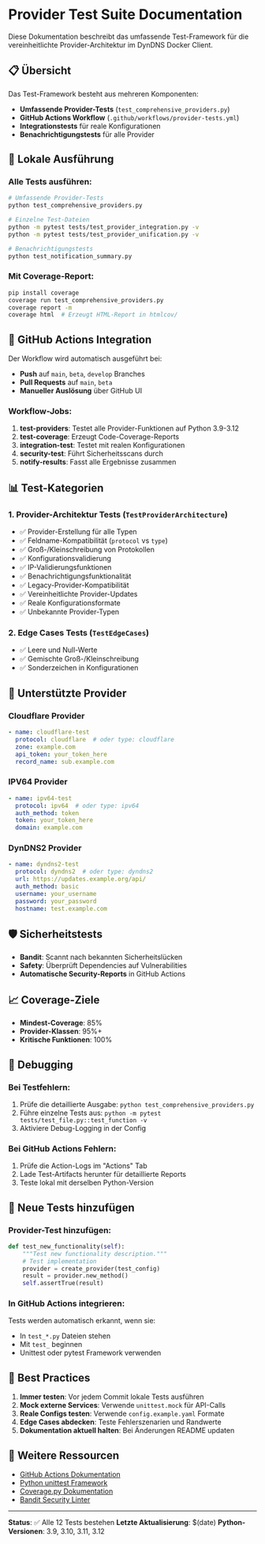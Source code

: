 # Provider Test Suite Documentation

Diese Dokumentation beschreibt das umfassende Test-Framework für die vereinheitlichte Provider-Architektur im DynDNS Docker Client.

## 📋 Übersicht

Das Test-Framework besteht aus mehreren Komponenten:
- **Umfassende Provider-Tests** (`test_comprehensive_providers.py`)
- **GitHub Actions Workflow** (`.github/workflows/provider-tests.yml`)
- **Integrationstests** für reale Konfigurationen
- **Benachrichtigungstests** für alle Provider

## 🚀 Lokale Ausführung

### Alle Tests ausführen:
```bash
# Umfassende Provider-Tests
python test_comprehensive_providers.py

# Einzelne Test-Dateien
python -m pytest tests/test_provider_integration.py -v
python -m pytest tests/test_provider_unification.py -v

# Benachrichtigungstests
python test_notification_summary.py
```

### Mit Coverage-Report:
```bash
pip install coverage
coverage run test_comprehensive_providers.py
coverage report -m
coverage html  # Erzeugt HTML-Report in htmlcov/
```

## 🔄 GitHub Actions Integration

Der Workflow wird automatisch ausgeführt bei:
- **Push** auf `main`, `beta`, `develop` Branches
- **Pull Requests** auf `main`, `beta`
- **Manueller Auslösung** über GitHub UI

### Workflow-Jobs:

1. **test-providers**: Testet alle Provider-Funktionen auf Python 3.9-3.12
2. **test-coverage**: Erzeugt Code-Coverage-Reports
3. **integration-test**: Testet mit realen Konfigurationen
4. **security-test**: Führt Sicherheitsscans durch
5. **notify-results**: Fasst alle Ergebnisse zusammen

## 📊 Test-Kategorien

### 1. Provider-Architektur Tests (`TestProviderArchitecture`)
- ✅ Provider-Erstellung für alle Typen
- ✅ Feldname-Kompatibilität (`protocol` vs `type`)
- ✅ Groß-/Kleinschreibung von Protokollen
- ✅ Konfigurationsvalidierung
- ✅ IP-Validierungsfunktionen
- ✅ Benachrichtigungsfunktionalität
- ✅ Legacy-Provider-Kompatibilität
- ✅ Vereinheitlichte Provider-Updates
- ✅ Reale Konfigurationsformate
- ✅ Unbekannte Provider-Typen

### 2. Edge Cases Tests (`TestEdgeCases`)
- ✅ Leere und Null-Werte
- ✅ Gemischte Groß-/Kleinschreibung
- ✅ Sonderzeichen in Konfigurationen

## 🔧 Unterstützte Provider

### Cloudflare Provider
```yaml
- name: cloudflare-test
  protocol: cloudflare  # oder type: cloudflare
  zone: example.com
  api_token: your_token_here
  record_name: sub.example.com
```

### IPV64 Provider
```yaml
- name: ipv64-test
  protocol: ipv64  # oder type: ipv64
  auth_method: token
  token: your_token_here
  domain: example.com
```

### DynDNS2 Provider
```yaml
- name: dyndns2-test
  protocol: dyndns2  # oder type: dyndns2
  url: https://updates.example.org/api/
  auth_method: basic
  username: your_username
  password: your_password
  hostname: test.example.com
```

## 🛡️ Sicherheitstests

- **Bandit**: Scannt nach bekannten Sicherheitslücken
- **Safety**: Überprüft Dependencies auf Vulnerabilities
- **Automatische Security-Reports** in GitHub Actions

## 📈 Coverage-Ziele

- **Mindest-Coverage**: 85%
- **Provider-Klassen**: 95%+
- **Kritische Funktionen**: 100%

## 🐛 Debugging

### Bei Testfehlern:
1. Prüfe die detaillierte Ausgabe: `python test_comprehensive_providers.py`
2. Führe einzelne Tests aus: `python -m pytest tests/test_file.py::test_function -v`
3. Aktiviere Debug-Logging in der Config

### Bei GitHub Actions Fehlern:
1. Prüfe die Action-Logs im "Actions" Tab
2. Lade Test-Artifacts herunter für detaillierte Reports
3. Teste lokal mit derselben Python-Version

## 📝 Neue Tests hinzufügen

### Provider-Test hinzufügen:
```python
def test_new_functionality(self):
    """Test new functionality description."""
    # Test implementation
    provider = create_provider(test_config)
    result = provider.new_method()
    self.assertTrue(result)
```

### In GitHub Actions integrieren:
Tests werden automatisch erkannt, wenn sie:
- In `test_*.py` Dateien stehen
- Mit `test_` beginnen
- Unittest oder pytest Framework verwenden

## 🎯 Best Practices

1. **Immer testen**: Vor jedem Commit lokale Tests ausführen
2. **Mock externe Services**: Verwende `unittest.mock` für API-Calls
3. **Reale Configs testen**: Verwende `config.example.yaml` Formate
4. **Edge Cases abdecken**: Teste Fehlerszenarien und Randwerte
5. **Dokumentation aktuell halten**: Bei Änderungen README updaten

## 🔗 Weitere Ressourcen

- [GitHub Actions Dokumentation](https://docs.github.com/en/actions)
- [Python unittest Framework](https://docs.python.org/3/library/unittest.html)
- [Coverage.py Dokumentation](https://coverage.readthedocs.io/)
- [Bandit Security Linter](https://bandit.readthedocs.io/)

---

**Status**: ✅ Alle 12 Tests bestehen
**Letzte Aktualisierung**: $(date)
**Python-Versionen**: 3.9, 3.10, 3.11, 3.12
